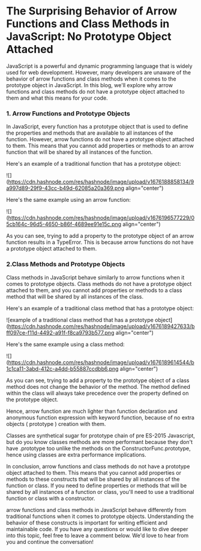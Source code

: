 # The Surprising Behavior of Arrow Functions and Class Methods in JavaScript: No Prototype Object Attached

JavaScript is a powerful and dynamic programming language that is widely used for web development. However, many developers are unaware of the behavior of arrow functions and class methods when it comes to the prototype object in JavaScript. In this blog, we'll explore why arrow functions and class methods do not have a prototype object attached to them and what this means for your code.

### 1\. Arrow Functions and Prototype Objects

In JavaScript, every function has a prototype object that is used to define the properties and methods that are available to all instances of the function. However, arrow functions do not have a prototype object attached to them. This means that you cannot add properties or methods to an arrow function that will be shared by all instances of the function.

Here's an example of a traditional function that has a prototype object:

![](https://cdn.hashnode.com/res/hashnode/image/upload/v1676188858134/9a997d89-29f9-43cc-b49d-62085a20a369.png align="center")

Here's the same example using an arrow function:

![](https://cdn.hashnode.com/res/hashnode/image/upload/v1676196577229/05cb164c-96d5-4650-b86f-4689ee91e15c.png align="center")

As you can see, trying to add a property to the prototype object of an arrow function results in a TypeError. This is because arrow functions do not have a prototype object attached to them.

### 2.Class Methods and Prototype Objects

Class methods in JavaScript behave similarly to arrow functions when it comes to prototype objects. Class methods do not have a prototype object attached to them, and you cannot add properties or methods to a class method that will be shared by all instances of the class.

Here's an example of a traditional class method that has a prototype object:

![example of a traditional class method that has a prototype object](https://cdn.hashnode.com/res/hashnode/image/upload/v1676189427633/bff097ce-f11d-4492-a91f-f8ca9793b577.png align="center")

Here's the same example using a class method:

![](https://cdn.hashnode.com/res/hashnode/image/upload/v1676189614544/b1c1ca11-3abd-412c-a4dd-b55887ccdbb6.png align="center")

As you can see, trying to add a property to the prototype object of a class method does not change the behavior of the method. The method defined within the class will always take precedence over the property defined on the prototype object.

Hence, arrow function are much lighter than function declaration and anonymous function expression with keyword function, because of no extra objects ( prototype ) creation with them.

Classes are synthetical sugar for prototype chain of pre ES-2015 Javascript, but do you know classes methods are more performant because they don't have .prototype too unlike the methods on the ConstructorFunc.prototype, hence using classes are extra performance implications.

In conclusion, arrow functions and class methods do not have a prototype object attached to them. This means that you cannot add properties or methods to these constructs that will be shared by all instances of the function or class. If you need to define properties or methods that will be shared by all instances of a function or class, you'll need to use a traditional function or class with a constructor.

arrow functions and class methods in JavaScript behave differently from traditional functions when it comes to prototype objects. Understanding the behavior of these constructs is important for writing efficient and maintainable code. If you have any questions or would like to dive deeper into this topic, feel free to leave a comment below. We'd love to hear from you and continue the conversation!